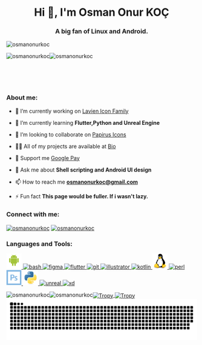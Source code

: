 <h1 align="center">Hi 👋, I'm Osman Onur KOÇ</h1>
<h3 align="center">A big fan of Linux and Android.</h3>

<p align="left"> <img src="https://komarev.com/ghpvc/?username=osmanonurkoc&label=Profile%20views&color=0e75b6&style=flat" alt="osmanonurkoc" /> </p>
<a href="https://github.com/osmanonurkoc#gh-light-mode-only">
  <img align="left" src="https://github-profile-trophy.vercel.app/?username=osmanonurkoc&no-frame=true&column=-1&theme=flat#gh-light-mode-only)](https://github.com/ryo-ma/github-profile-trophy" alt="osmanonurkoc" />
</a>

<a href="https://github.com/osmanonurkoc#gh-dark-mode-only">
  <img align="left" src="https://github-profile-trophy.vercel.app/?username=osmanonurkoc&no-frame=true&column=-1&theme=dracula#gh-dark-mode-only)](https://github.com/ryo-ma/github-profile-trophy" alt="osmanonurkoc" />
</a>

<br><br><br><br><br>
<h3 align="left">About me:</h3>

- 🔭 I’m currently working on [Lavien Icon Family](https://play.google.com/store/apps/dev?id=5929107625348829633)

- 🌱 I’m currently learning **Flutter,Python and Unreal Engine**

- 👯 I’m looking to collaborate on [Papirus Icons](https://github.com/PapirusDevelopmentTeam/papirus_icons)

- 👨‍💻 All of my projects are available at [Bio](https://osmanonurkoc.bio.link)

- 🎁 Support me [Google Pay](https://play.google.com/store/apps/details?id=osmanonurkoc.donate)

- 💬 Ask me about **Shell scripting and Android UI design**

- 📫 How to reach me **osmanonurkoc@gmail.com**

- ⚡ Fun fact **This page would be fuller. If i wasn't lazy.**

<h3 align="left">Connect with me:</h3>
<p align="left">
<a href="https://twitter.com/osmanonurkoc" target="blank"><img align="center" src="https://raw.githubusercontent.com/PapirusDevelopmentTeam/papirus_icons/master/src/apps_twitter.svg" alt="osmanonurkoc" height="40" width="40" /></a> <a href="https://t.me/osmanonurkoc" target="blank"><img align="center" src="https://raw.githubusercontent.com/PapirusDevelopmentTeam/papirus_icons/master/src/apps_telegram.svg" alt="osmanonurkoc" height="40" width="40" /></a>
</p>

<h3 align="left">Languages and Tools:</h3>
<p align="left"> <a href="https://developer.android.com" target="_blank" rel="noreferrer"> <img src="https://raw.githubusercontent.com/devicons/devicon/master/icons/android/android-original-wordmark.svg" alt="android" width="40" height="40"/> </a> <a href="https://www.gnu.org/software/bash/" target="_blank" rel="noreferrer"> <img src="https://www.vectorlogo.zone/logos/gnu_bash/gnu_bash-icon.svg" alt="bash" width="40" height="40"/> </a> <a href="https://www.figma.com/" target="_blank" rel="noreferrer"> <img src="https://www.vectorlogo.zone/logos/figma/figma-icon.svg" alt="figma" width="40" height="40"/> </a> <a href="https://flutter.dev" target="_blank" rel="noreferrer"> <img src="https://www.vectorlogo.zone/logos/flutterio/flutterio-icon.svg" alt="flutter" width="40" height="40"/> </a> <a href="https://git-scm.com/" target="_blank" rel="noreferrer"> <img src="https://www.vectorlogo.zone/logos/git-scm/git-scm-icon.svg" alt="git" width="40" height="40"/> </a> <a href="https://www.adobe.com/in/products/illustrator.html" target="_blank" rel="noreferrer"> <img src="https://www.vectorlogo.zone/logos/adobe_illustrator/adobe_illustrator-icon.svg" alt="illustrator" width="40" height="40"/> </a> <a href="https://kotlinlang.org" target="_blank" rel="noreferrer"> <img src="https://www.vectorlogo.zone/logos/kotlinlang/kotlinlang-icon.svg" alt="kotlin" width="40" height="40"/> </a> <a href="https://www.linux.org/" target="_blank" rel="noreferrer"> <img src="https://raw.githubusercontent.com/devicons/devicon/master/icons/linux/linux-original.svg" alt="linux" width="40" height="40"/> </a> <a href="https://www.perl.org/" target="_blank" rel="noreferrer"> <img src="https://api.iconify.design/logos-perl.svg" alt="perl" width="40" height="40"/> </a> <a href="https://www.photoshop.com/en" target="_blank" rel="noreferrer"> <img src="https://raw.githubusercontent.com/devicons/devicon/master/icons/photoshop/photoshop-line.svg" alt="photoshop" width="40" height="40"/> </a> <a href="https://www.python.org" target="_blank" rel="noreferrer"> <img src="https://raw.githubusercontent.com/devicons/devicon/master/icons/python/python-original.svg" alt="python" width="40" height="40"/> </a> <a href="https://unrealengine.com/" target="_blank" rel="noreferrer"> <img src="https://raw.githubusercontent.com/kenangundogan/fontisto/036b7eca71aab1bef8e6a0518f7329f13ed62f6b/icons/svg/brand/unreal-engine.svg" alt="unreal" width="40" height="40"/> </a> <a href="https://www.adobe.com/products/xd.html" target="_blank" rel="noreferrer"> <img src="https://cdn.worldvectorlogo.com/logos/adobe-xd.svg" alt="xd" width="40" height="40"/> </a> </p>

<a href="https://github.com/osmanonurkoc#gh-light-mode-only">
  <img align="left" src="https://github-readme-stats.vercel.app/api/top-langs?username=osmanonurkoc&show_icons=true&hide_border=true&locale=en&layout=compact&theme=flat#gh-light-mode-only" alt="osmanonurkoc" />
</a>

<a href="https://github.com/osmanonurkoc#gh-dark-mode-only">
  <img align="left" src="https://github-readme-stats.vercel.app/api/top-langs?username=osmanonurkoc&show_icons=true&hide_border=true&locale=en&layout=compact&theme=dracula#gh-dark-mode-only" alt="osmanonurkoc" />
</a>
<a href="https://github.com/osmanonurkoc#gh-light-mode-only">
  <img align="center" src="https://github-readme-stats.vercel.app/api?username=osmanonurkoc&show_icons=true&hide_border=true&theme=flat#gh-light-mode-only" alt="Tropy" />
</a>

<a href="https://github.com/osmanonurkoc#gh-dark-mode-only">
  <img align="center" src="https://github-readme-stats.vercel.app/api?username=osmanonurkoc&show_icons=true&hide_border=true&theme=dracula#gh-dark-mode-only" alt="Tropy" />
</a>
</br>
<picture>
  <source media="(prefers-color-scheme: dark)" srcset="https://raw.githubusercontent.com/osmanonurkoc/osmanonurkoc/output/github-contribution-grid-snake-dark.svg">
  <source media="(prefers-color-scheme: light)" srcset="https://raw.githubusercontent.com/osmanonurkoc/osmanonurkoc/output/github-contribution-grid-snake.svg">
  <img alt="github contribution grid snake animation" src="https://raw.githubusercontent.com/osmanonurkoc/osmanonurkoc/output/github-contribution-grid-snake.svg">
</picture>

